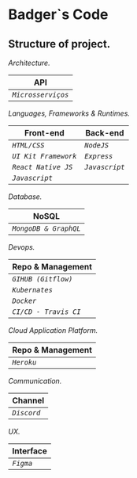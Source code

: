 # Badger`s Code 

## Structure of project.

*Architecture.*

API|
--- | 
*`Microsserviços`*|

*Languages, Frameworks & Runtimes.*

Front-end| Back-end
--- | ---|
*`HTML/CSS`*| *`NodeJS`*|
*`UI Kit Framework`* | *`Express`*| 
*`React Native JS`* | *`Javascript`*|
*`Javascript`*|

*Database.*

NoSQL|
--- | 
*`MongoDB & GraphQL`*| 

*Devops.*

Repo & Management|
--- | 
*`GIHUB (Gitflow)`*|
*`Kubernates`*|
*`Docker`*|
*`CI/CD - Travis CI `*|

*Cloud Application Platform.*

Repo & Management|
--- | 
*`Heroku`*|

*Communication.*

Channel|
--- | 
*`Discord`*|

*UX.*

Interface|
--- | 
*`Figma`*|






